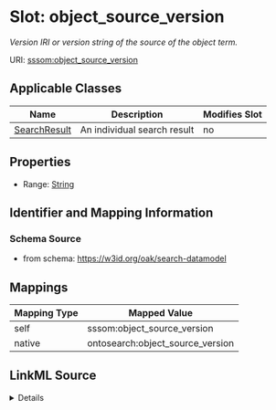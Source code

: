 

# Slot: object_source_version


_Version IRI or version string of the source of the object term._





URI: [sssom:object_source_version](http://w3id.org/sssom/object_source_version)



<!-- no inheritance hierarchy -->





## Applicable Classes

| Name | Description | Modifies Slot |
| --- | --- | --- |
| [SearchResult](SearchResult.md) | An individual search result |  no  |







## Properties

* Range: [String](String.md)





## Identifier and Mapping Information







### Schema Source


* from schema: https://w3id.org/oak/search-datamodel




## Mappings

| Mapping Type | Mapped Value |
| ---  | ---  |
| self | sssom:object_source_version |
| native | ontosearch:object_source_version |




## LinkML Source

<details>
```yaml
name: object_source_version
description: Version IRI or version string of the source of the object term.
from_schema: https://w3id.org/oak/search-datamodel
rank: 1000
slot_uri: sssom:object_source_version
alias: object_source_version
owner: SearchResult
domain_of:
- SearchResult
range: string

```
</details>